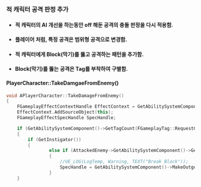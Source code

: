 ### 적 캐릭터 공격 판정 추가
+ #### 적 캐릭터의 AI 개선을 하는동안 off 해둔 공격의 충돌 판정을 다시 적용함.
+ #### 플레이어 처럼, 특정 공격은 범위형 공격으로 변경함.
+ #### 적 캐릭터에게 Block(막기)를 뚫고 공격하는 패턴을 추가함.
+ #### Block(막기)를 뚫는 공격은 Tag를 부착하여 구별함.

#### PlayerCharacter::TakeDamgaeFromEnemy()
```cpp
void APlayerCharacter::TakeDamageFromEnemy()
{
	FGameplayEffectContextHandle EffectContext = GetAbilitySystemComponent()->MakeEffectContext();
	EffectContext.AddSourceObject(this);
	FGameplayEffectSpecHandle SpecHandle;

	if (GetAbilitySystemComponent()->GetTagCount(FGameplayTag::RequestGameplayTag(FName("Player.State.UseBlock"))) > 0)
	{
		if (GetInstigator())
		{
				else if (AttackedEnemy->GetAbilitySystemComponent()->GetTagCount(FGameplayTag::RequestGameplayTag(FName("Enemy.State.BreakBlock"))) > 0) // 현재 적이 Block(막기)를 뚫고 공격 하는 경우.
				{
					//UE_LOG(LogTemp, Warning, TEXT("Break Block")); 
					SpecHandle = GetAbilitySystemComponent()->MakeOutgoingSpec(HitEffects[0], 1, EffectContext); //지금은 일반 피격 모션으로 대체함
				}
	}
```
